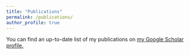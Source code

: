```yaml
---
title: "Publications"
permalink: /publications/
author_profile: true
---
```


You can find an up-to-date list of my publications on <u><a href="{{https://scholar.google.com/citations?user=EWjAN3YAAAAJ&hl=en}}">my Google Scholar profile</a>.</u>
